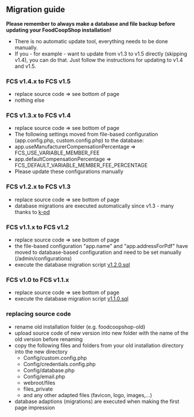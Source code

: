 ## Migration guide

**Please remember to always make a database and file backup before updating your FoodCoopShop installation!**

* There is no automatic update tool, everything needs to be done manually. 
* If you - for example - want to update from v1.3 to v1.5 directly (skipping v1.4), you can do that. Just follow the instructions for updating to v1.4 and v1.5.

### FCS v1.4.x to FCS v1.5
* replace source code => see bottom of page
* nothing else

### FCS v1.3.x to FCS v1.4
* replace source code => see bottom of page
* The following settings moved from file-based configuration (app.config.php, custom.config.php) to the database:
* app.useManufacturerCompensationPercentage => FCS\_USE\_VARIABLE\_MEMBER\_FEE
* app.defaultCompensationPercentage => FCS\_DEFAULT\_VARIABLE\_MEMBER\_FEE\_PERCENTAGE
* Please update these configurations manually

### FCS v1.2.x to FCS v1.3
* replace source code => see bottom of page
* database migrations are executed automatically since v1.3 - many thanks to [k-pd](https://github.com/k-pd)

### FCS v1.1.x to FCS v1.2
* replace source code => see bottom of page
* the file-based configuration "app.name" and "app.addressForPdf" have moved to database-based configuration and need to be set manually (/admin/configurations)
* execute the database migration script [v1.2.0.sql]({{site.repo_url}}/blob/master/Config/sql/migrations/v1.2.0.sql)

### FCS v1.0 to FCS v1.1.x
* replace source code => see bottom of page
* execute the database migration script [v1.1.0.sql]({{site.repo_url}}/blob/master/Config/sql/migrations/v1.1.0.sql)

### replacing source code
* rename old installation folder (e.g. foodcoopshop-old)
* upload source code of new version into new folder with the name of the old version before renaming
* copy the following files and folders from your old installation directory into the new directory
    * Config/custom.config.php
    * Config/credentials.config.php
    * Config/database.php
    * Config/email.php
    * webroot/files
    * files_private
    * and any other adapted files (favicon, logo, images,...)
* database adaptions (migrations) are executed when making the first page impression
